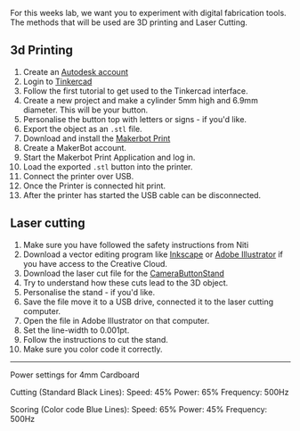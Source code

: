 For this weeks lab, we want you to experiment with digital fabrication tools. The methods that will be used are 3D printing and Laser Cutting.  

## 3d Printing 
1. Create an [Autodesk account](https://accounts.autodesk.com/register)
2. Login to [Tinkercad](https://www.tinkercad.com/)
3. Follow the first tutorial to get used to the Tinkercad interface.
4. Create a new project and make a cylinder 5mm high and 6.9mm diameter. This will be your button.
5. Personalise the button top with letters or signs - if you'd like.
6. Export the object as an `.stl` file.
7. Download and install the [Makerbot Print](https://www.makerbot.com/print/)
8. Create a MakerBot account.
9. Start the Makerbot Print Application and log in. 
10. Load the exported `.stl` button into the printer. 
11. Connect the printer over USB.
12. Once the Printer is connected hit print. 
13. After the printer has started the USB cable can be disconnected.

## Laser cutting
1. Make sure you have followed the safety instructions from Niti
2. Download a vector editing program like [Inkscape](https://inkscape.org/en/) or [Adobe Illustrator](https://www.adobe.com/products/illustrator.html) if you have access to the Creative Cloud. 
3. Download the laser cut file for the [CameraButtonStand](https://github.com/FAR-Lab/Developing-and-Designing-Interactive-Devices/blob/master/CameraButtonStand.svg) 
4. Try to understand how these cuts lead to the 3D object.
5. Personalise the stand - if you'd like.
6. Save the file move it to a USB drive, connected it to the laser cutting computer.
7.  Open the file in Adobe Illustrator on that computer. 
8.  Set the line-width to 0.001pt.
9.  Follow the instructions to cut the stand.
10.  Make sure you color code it correctly.

---
Power settings for 4mm Cardboard

Cutting (Standard Black Lines):
	Speed: 45%
	Power: 65%
	Frequency: 500Hz


Scoring (Color code Blue Lines):
	Speed: 65%
	Power: 45%
	Frequency: 500Hz




